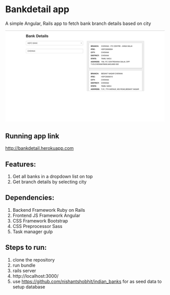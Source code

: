 # Bankdetail app
A simple Angular, Rails app to fetch bank branch details based on city

![Bankdetail](/public/app_screenshot.png?raw=true "bankdetail")

## Running app link
  http://bankdetail.herokuapp.com

## Features:
  1. Get all banks in a dropdown list on top
  2. Get branch details by selecting city

## Dependencies:
  1. Backend Framework Ruby on Rails
  3. Frontend JS Framework Angular
  4. CSS Framework Bootstrap
  5. CSS Preprocessor Sass
  7. Task manager gulp

## Steps to run:
  1. clone the repository
  2. run bundle
  4. rails server
  5. http://localhost:3000/
  6. use https://github.com/nishantshobhit/indian_banks for as seed data to setup database
